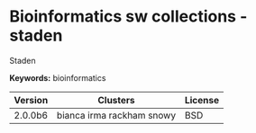 # Bioinformatics sw collections - staden

Staden

**Keywords:** bioinformatics



| Version | Clusters | License |
| ------- | -------- | ------- |
| 2.0.0b6 | bianca irma rackham snowy | BSD |
